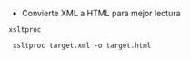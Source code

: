 - Convierte XML a HTML para mejor lectura

```shell-session
xsltproc

```

```shell-session
 xsltproc target.xml -o target.html
```




